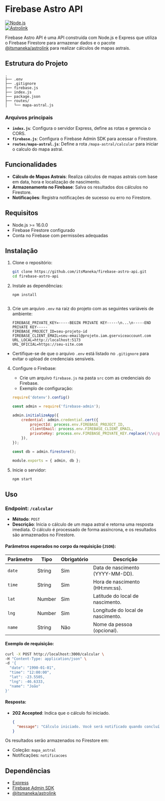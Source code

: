 # Firebase Astro API

[![Node.js](https://img.shields.io/badge/node-%3E%3D%2016.0.0-brightgreen)](https://nodejs.org/)  
[![Astrolink](https://img.shields.io/badge/astrolink-%40itsmaneka%2Fastrolink-blue)](https://www.npmjs.com/package/@itsmaneka/astrolink)  

Firebase Astro API é uma API construída com Node.js e Express que utiliza o Firebase Firestore para armazenar dados e o pacote [@itsmaneka/astrolink](https://www.npmjs.com/package/@itsmaneka/astrolink) para realizar cálculos de mapas astrais.

## Estrutura do Projeto

```
.
├── .env
├── .gitignore
├── firebase.js
├── index.js
├── package.json
├── routes/
│   └── mapa-astral.js
```

### Arquivos principais

- **`index.js`**: Configura o servidor Express, define as rotas e gerencia o CORS.
- **`firebase.js`**: Configura o Firebase Admin SDK para acessar o Firestore.
- **`routes/mapa-astral.js`**: Define a rota `/mapa-astral/calcular` para iniciar o calculo do mapa astral.

## Funcionalidades

- **Cálculo de Mapas Astrais**: Realiza cálculos de mapas astrais com base em data, hora e localização de nascimento.  
- **Armazenamento no Firebase**: Salva os resultados dos cálculos no Firestore.  
- **Notificações**: Registra notificações de sucesso ou erro no Firestore.  

## Requisitos

- Node.js >= 16.0.0  
- Firebase Firestore configurado  
- Conta no Firebase com permissões adequadas  

## Instalação

1. Clone o repositório:

   ```bash
   git clone https://github.com/itsManeka/firebase-astro-api.git  
   cd firebase-astro-api  
   ```

2. Instale as dependências:

   ```bash
   npm install  
   ```
   ```

3. Crie um arquivo `.env` na raiz do projeto com as seguintes variáveis de ambiente:

   ```env
   FIREBASE_PRIVATE_KEY=-----BEGIN PRIVATE KEY-----\n...\n-----END PRIVATE KEY-----
   FIREBASE_PROJECT_ID=seu-projeto-id
   FIREBASE_CLIENT_EMAIL=seu-email@projeto.iam.gserviceaccount.com
   URL_LOCAL=http://localhost:5173
   URL_OFICIAL=https://seu-site.com
   ```

- Certifique-se de que o arquivo `.env` está listado no `.gitignore` para evitar o upload de credenciais sensíveis.

4. Configure o Firebase:  
    - Crie um arquivo `firebase.js` na pasta `src` com as credenciais do Firebase.  
    - Exemplo de configuração:

    ```javascript
    require('dotenv').config()

    const admin = require('firebase-admin');

    admin.initializeApp({
        credential: admin.credential.cert({
            projectId: process.env.FIREBASE_PROJECT_ID,
            clientEmail: process.env.FIREBASE_CLIENT_EMAIL,
            privateKey: process.env.FIREBASE_PRIVATE_KEY.replace(/\\n/g, '\n'),
        }),
    });

    const db = admin.firestore();

    module.exports = { admin, db };
    ```

5. Inicie o servidor:

    ```bash
    npm start  
    ```

## Uso

### Endpoint: `/calcular`

- **Método**: `POST`  
- **Descrição**: Inicia o cálculo de um mapa astral e retorna uma resposta imediata. O cálculo é processado de forma assíncrona, e os resultados são armazenados no Firestore.  

#### Parâmetros esperados no corpo da requisição (`JSON`):

| Parâmetro | Tipo   | Obrigatório | Descrição                           |  
|-----------|--------|-------------|-------------------------------------|  
| `date`    | String | Sim         | Data de nascimento (YYYY-MM-DD).   |  
| `time`    | String | Sim         | Hora de nascimento (HH:mm:ss).     |  
| `lat`     | Number | Sim         | Latitude do local de nascimento.   |  
| `lng`     | Number | Sim         | Longitude do local de nascimento.  |  
| `name`    | String | Não         | Nome da pessoa (opcional).         |  

#### Exemplo de requisição:

```bash
curl -X POST http://localhost:3000/calcular \  
-H "Content-Type: application/json" \  
-d '{  
  "date": "1990-01-01",  
  "time": "12:00:00",  
  "lat": -23.5505,  
  "lng": -46.6333,  
  "name": "João"  
}'  
```

#### Resposta:

- **202 Accepted**: Indica que o cálculo foi iniciado.  
  ```json
  {
    "message": "Cálculo iniciado. Você será notificado quando concluído."
  }
  ```

Os resultados serão armazenados no Firestore em:  
- Coleção: `mapa_astral`  
- Notificações: `notificacoes`  

## Dependências

- [Express](https://expressjs.com/)  
- [Firebase Admin SDK](https://firebase.google.com/docs/admin/setup)  
- [@itsmaneka/astrolink](https://www.npmjs.com/package/@itsmaneka/astrolink)
